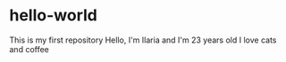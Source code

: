 # hello-world
This is my first repository
Hello, I'm Ilaria and I'm 23 years old
I love cats and coffee
